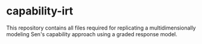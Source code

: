# capability-irt
This repository contains all files required for replicating a multidimensionally modeling Sen's capability approach using a graded response model.
